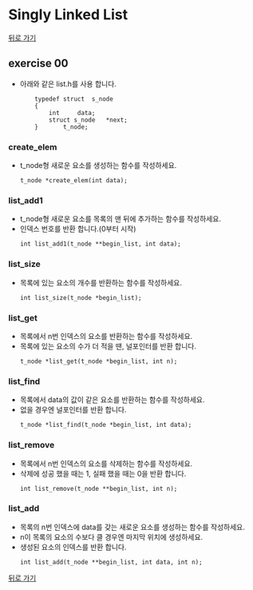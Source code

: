 # Singly Linked List

[뒤로 가기](..)

## exercise 00
- 아래와 같은 list.h를 사용 합니다.
	```
		typedef struct	s_node
		{
			int		data;
			struct s_node	*next;
		}		t_node;

	```

### create_elem
- t_node형 새로운 요소를 생성하는 함수를 작성하세요.
	```
	t_node *create_elem(int data);
	```

### list_add1
- t_node형 새로운 요소를 목록의 맨 뒤에 추가하는 함수를 작성하세요.
- 인덱스 번호를 반환 합니다.(0부터 시작)
	```
	int list_add1(t_node **begin_list, int data);
	```

### list_size
- 목록에 있는 요소의 개수를 반환하는 함수를 작성하세요.
	```
	int list_size(t_node *begin_list);
	```

### list_get
- 목록에서 n번 인덱스의 요소를 반환하는 함수를 작성하세요.
- 목록에 있는 요소의 수가 더 적을 땐, 널포인터를 반환 합니다.
	```
	t_node *list_get(t_node *begin_list, int n);
	```

### list_find
- 목록에서 data의 값이 같은 요소를 반환하는 함수를 작성하세요.
- 없을 경우엔 널포인터를 반환 합니다.
	```
	t_node *list_find(t_node *begin_list, int data);
	```

### list_remove
- 목록에서 n번 인덱스의 요소를 삭제하는 함수를 작성하세요.
- 삭제에 성공 했을 때는 1, 실패 했을 때는 0을 반환 합니다.
	```
	int list_remove(t_node **begin_list, int n);
	```
	
### list_add
- 목록의 n번 인덱스에 data를 갖는 새로운 요소를 생성하는 함수를 작성하세요.
- n이 목록의 요소의 수보다 클 경우엔 마지막 위치에 생성하세요.
- 생성된 요소의 인덱스를 반환 합니다.
	```
	int list_add(t_node **begin_list, int data, int n);
	```

[뒤로 가기](..)

